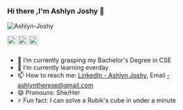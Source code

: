 ### Hi there ,I'm  Ashlyn Joshy 👋

<p align="left"> <img src="https://komarev.com/ghpvc/?username=Ashlyn-Joshy&label=Views&color=blue&style=plastic" alt="Ashlyn-Joshy" /> </p>

<a href="https://www.linkedin.com/in/ashlyn-joshy-2a2296199/">
  <img align="left" alt="Ashlyn's  Linkdein" width="22px" src="https://cdn.jsdelivr.net/npm/simple-icons@v3/icons/linkedin.svg" />
</a>
<a href="https://github.com/Ashlyn-Joshy">
  <img align="left" alt="Ashlyn's  Github" width="22px" src="https://cdn.jsdelivr.net/npm/simple-icons@v3/icons/github.svg" />
</a>
<a href="https://instagram.com/there_se02/">
  <img align="left" alt="Ashlyn's instagram" width="22px" src="https://cdn.jsdelivr.net/npm/simple-icons@v3/icons/instagram.svg" />
</a>

<br>
<br>

- 🔭 I’m currently grasping my Bachelor's Degree in CSE
- 🌱 I’m currently learning everday
- 📫 How to reach me: [LinkedIn - Ashlyn Joshy](https://www.linkedin.com/in/ashlyn-joshy-2a2296199/),
Email -ashlyntherese@gmail.com
- 😄 Pronouns: She/Her
- ⚡ Fun fact: I can solve a Rubik's cube in under a minute

